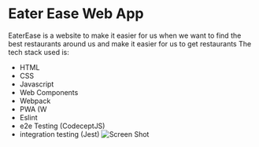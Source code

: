 # Eater Ease Web App
EaterEase is a website to make it easier for us when we want to find the best restaurants around us and make it easier for us to get restaurants
The tech stack used is:
- HTML
- CSS
- Javascript
- Web Components
- Webpack
- PWA (W
- Eslint
- e2e Testing (CodeceptJS)
- integration testing (Jest)
![Screen Shot](https://github.com/aditiaprabowo3/eater-ease/blob/main/public/images/ss.png)
